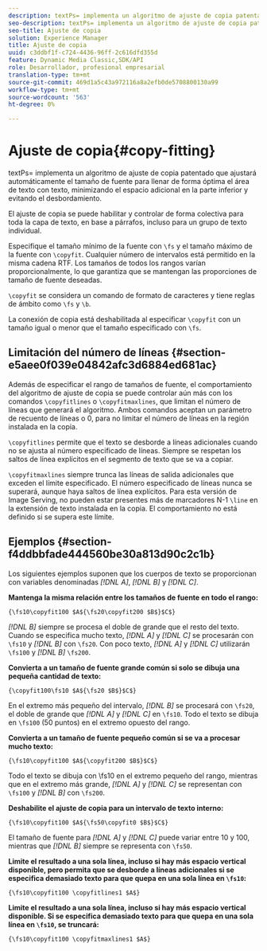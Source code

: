 ```yaml
---
description: textPs= implementa un algoritmo de ajuste de copia patentado que ajustará automáticamente el tamaño de fuente para llenar de forma óptima el área de texto con texto, minimizando el espacio adicional en la parte inferior y evitando el desbordamiento.
seo-description: textPs= implementa un algoritmo de ajuste de copia patentado que ajustará automáticamente el tamaño de fuente para llenar de forma óptima el área de texto con texto, minimizando el espacio adicional en la parte inferior y evitando el desbordamiento.
seo-title: Ajuste de copia
solution: Experience Manager
title: Ajuste de copia
uuid: c3ddbf1f-c724-4436-96ff-2c616dfd355d
feature: Dynamic Media Classic,SDK/API
role: Desarrollador, profesional empresarial
translation-type: tm+mt
source-git-commit: 469d1a5c43a972116a8a2efb0de5708800130a99
workflow-type: tm+mt
source-wordcount: '563'
ht-degree: 0%

---
```



# Ajuste de copia{#copy-fitting}

textPs= implementa un algoritmo de ajuste de copia patentado que ajustará automáticamente el tamaño de fuente para llenar de forma óptima el área de texto con texto, minimizando el espacio adicional en la parte inferior y evitando el desbordamiento.

El ajuste de copia se puede habilitar y controlar de forma colectiva para toda la capa de texto, en base a párrafos, incluso para un grupo de texto individual.

Especifique el tamaño mínimo de la fuente con `\fs` y el tamaño máximo de la fuente con `\copyfit`. Cualquier número de intervalos está permitido en la misma cadena RTF. Los tamaños de todos los rangos varían proporcionalmente, lo que garantiza que se mantengan las proporciones de tamaño de fuente deseadas.

`\copyfit` se considera un comando de formato de caracteres y tiene reglas de ámbito como  `\fs` y  `\b`.

La conexión de copia está deshabilitada al especificar `\copyfit` con un tamaño igual o menor que el tamaño especificado con `\fs`.

## Limitación del número de líneas {#section-e5aee0f039e04842afc3d6884ed681ac}

Además de especificar el rango de tamaños de fuente, el comportamiento del algoritmo de ajuste de copia se puede controlar aún más con los comandos `\copyfitlines` o `\copyfitmaxlines`, que limitan el número de líneas que generará el algoritmo. Ambos comandos aceptan un parámetro de recuento de líneas o 0, para no limitar el número de líneas en la región instalada en la copia.

`\copyfitlines` permite que el texto se desborde a líneas adicionales cuando no se ajusta al número especificado de líneas. Siempre se respetan los saltos de línea explícitos en el segmento de texto que se va a copiar.

`\copyfitmaxlines` siempre trunca las líneas de salida adicionales que exceden el límite especificado. El número especificado de líneas nunca se superará, aunque haya saltos de línea explícitos. Para esta versión de Image Serving, no pueden estar presentes más de marcadores N-1 `\line` en la extensión de texto instalada en la copia. El comportamiento no está definido si se supera este límite.

## Ejemplos {#section-f4ddbbfade444560be30a813d90c2c1b}

Los siguientes ejemplos suponen que los cuerpos de texto se proporcionan con variables denominadas *[!DNL $A$]*, *[!DNL $B$]* y *[!DNL $C$]*.

**Mantenga la misma relación entre los tamaños de fuente en todo el rango:**

`{\fs10\copyfit100 $A${\fs20\copyfit200 $B$}$C$}`

*[!DNL $B$]* siempre se procesa el doble de grande que el resto del texto. Cuando se especifica mucho texto, *[!DNL $A$]* y *[!DNL $C$]* se procesarán con `\fs10` y *[!DNL $B$]* con `\fs20`. Con poco texto, *[!DNL $A$]* y *[!DNL $C$]* utilizarán `\fs100` y *[!DNL $B$]* `\fs200`.

**Convierta a un tamaño de fuente grande común si solo se dibuja una pequeña cantidad de texto:**

`{\copyfit100\fs10 $A${\fs20 $B$}$C$}`

En el extremo más pequeño del intervalo, *[!DNL $B$]* se procesará con `\fs20`, el doble de grande que *[!DNL $A$]* y *[!DNL $C$]* en `\fs10`. Todo el texto se dibuja en `\fs100` (50 puntos) en el extremo opuesto del rango.

**Convierta a un tamaño de fuente pequeño común si se va a procesar mucho texto:**

`{\fs10\copyfit100 $A${\copyfit200 $B$}$C$}`

Todo el texto se dibuja con \fs10 en el extremo pequeño del rango, mientras que en el extremo más grande, *[!DNL $A$]* y *[!DNL $C$]* se representan con `\fs100` y *[!DNL $B$]* con `\fs200`.

**Deshabilite el ajuste de copia para un intervalo de texto interno:**

`{\fs10\copyfit100 $A${\fs50\copyfit0 $B$}$C$}`

El tamaño de fuente para *[!DNL $A$]* y *[!DNL $C$]* puede variar entre 10 y 100, mientras que *[!DNL $B$]* siempre se representa con `\fs50`.

**Limite el resultado a una sola línea, incluso si hay más espacio vertical disponible, pero permita que se desborde a líneas adicionales si se especifica demasiado texto para que quepa en una sola línea en  `\fs10`:**

`{\fs10\copyfit100 \copyfitlines1 $A$}`

**Limite el resultado a una sola línea, incluso si hay más espacio vertical disponible. Si se especifica demasiado texto para que quepa en una sola línea en `\fs10`, se truncará:**

`{\fs10\copyfit100 \copyfitmaxlines1 $A$}`
